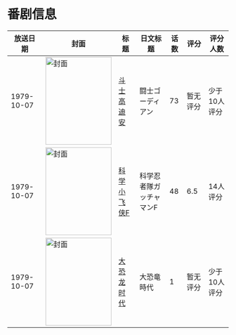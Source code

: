 # 番剧信息

|放送日期|封面|标题|日文标题|话数|评分|评分人数|
|---|---|---|---|---|---|---|
|1979-10-07|<img src="https://lain.bgm.tv/pic/cover/c/cf/65/37293_fI9Yc.jpg" alt="封面" style="width:150px;height:200px;object-fit:cover;">|[斗士高迪安](https://bangumi.tv/subject/37293)|闘士ゴーディアン|73|暂无评分|少于10人评分|
|1979-10-07|<img src="https://lain.bgm.tv/pic/cover/c/07/32/61601_0FSSp.jpg" alt="封面" style="width:150px;height:200px;object-fit:cover;">|[科学小飞侠F](https://bangumi.tv/subject/61601)|科学忍者隊ガッチャマンF|48|6.5|14人评分|
|1979-10-07|<img src="https://lain.bgm.tv/pic/cover/c/be/3f/220017_B77pn.jpg" alt="封面" style="width:150px;height:200px;object-fit:cover;">|[大恐龙时代](https://bangumi.tv/subject/220017)|大恐竜時代|1|暂无评分|少于10人评分|
